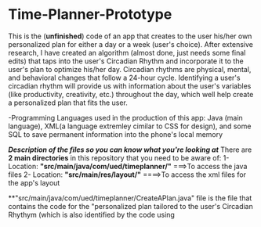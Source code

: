 # Time-Planner-Prototype
This is the (**unfinished**) code of an app that creates to the user his/her own personalized plan for either a day or a week (user's choice). After extensive research, I have created an algorithm (almost done, just needs some final edits) that taps into the user's Circadian Rhythm and incorporate it to the user's plan to optimize his/her day. Circadian rhythms are physical, mental, and behavioral changes that follow a 24-hour cycle. Identifying a user's circadian rhythm will provide us with information about the user's variables (like productivity, creativity, etc.) throughout the day, which well help create a personalized plan that fits the user.

-Programming Languages used in the production of this app: Java (main language), XML(a language extremley cimilar to CSS for design), and some SQL to save permanent information into the phone's local memory

***Description of the files so you can know what you're looking at***
There are **2 main directories** in this repository that you need to be aware of:
1- Location: **"src/main/java/com/ued/timeplanner/"**  ===>To access the java files
2- Location: **"src/main/res/layout/"**   ====>To access the xml files for the app's layout

**"src/main/java/com/ued/timeplanner/CreateAPlan.java" file is the file that contains the code for the "personalized plan tailored to the user's Circadian Rhythym (which is also identified by the code using 
